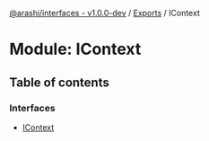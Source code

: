 [@arashi/interfaces - v1.0.0-dev](../README.md) / [Exports](../modules.md) / IContext

# Module: IContext

## Table of contents

### Interfaces

- [IContext](../interfaces/IContext.IContext-1.md)
